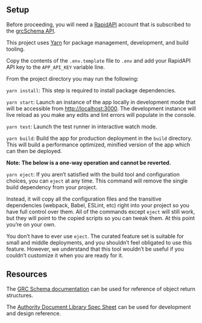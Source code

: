 ## Setup

Before proceeding, you will need a [RapidAPI](https://www.rapidapi.com/) account that is subscribed to the 
[grcSchema API](https://rapidapi.com/unified-compliance-unified-compliance-default/api/grcschema).

This project uses [Yarn](https://classic.yarnpkg.com/en/docs/install) for package management, development, and build tooling.

Copy the contents of the `.env.template` file to `.env` and add your RapidAPI API key to the `APP_API_KEY` variable line.

From the project directory you may run the following:

`yarn install`: This step is required to install package dependencies.

`yarn start`: Launch an instance of the app locally in development mode that will be accessible from 
[http://localhost:3000](http://localhost:3000). The development instance will live reload as you make any edits and lint 
errors will populate in the console.

`yarn test`: Launch the test runner in interactive watch mode.

`yarn build`: Build the app for production deployment in the `build` directory. This will build a performance optimized, 
minified version of the app which can then be deployed.

**Note: The below is a one-way operation and cannot be reverted.**

`yarn eject`: If you aren’t satisfied with the build tool and configuration choices, you can `eject` at any time. This
 command will remove the single build dependency from your project.
              
Instead, it will copy all the configuration files and the transitive dependencies (webpack, Babel, ESLint, etc) right into 
your project so you have full control over them. All of the commands except `eject` will still work, but they will point
 to the copied scripts so you can tweak them. At this point you’re on your own.

You don’t have to ever use `eject`. The curated feature set is suitable for small and middle deployments, and you shouldn’t 
feel obligated to use this feature. However, we understand that this tool wouldn’t be useful if you couldn’t customize it 
when you are ready for it.

## Resources

The [GRC Schema documentation](http://grcschema.org) can be used for reference of object return structures.

The [Authority Document Library Spec Sheet](https://theucf.info/GH-AD-Library) can be used for development and design 
reference.